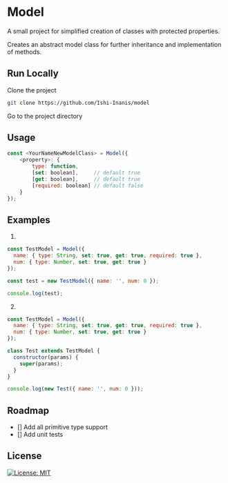 # Model

A small project for simplified creation of classes with protected properties.

Creates an abstract model class for further inheritance and implementation of methods.


## Run Locally

Clone the project

```bash
git clone https://github.com/Ishi-Inanis/model
```

Go to the project directory


## Usage

```js
const <YourNameNewModelClass> = Model({
    <property>: {
        type: function,
        [set: boolean],     // default true
        [get: boolean],     // default true
        [required: boolean] // default false
    } 
});
```


## Examples

1.
```js
const TestModel = Model({
  name: { type: String, set: true, get: true, required: true },
  num: { type: Number, set: true, get: true }
});

const test = new TestModel({ name: '', num: 0 });

console.log(test);
```

2.
```js
const TestModel = Model({
  name: { type: String, set: true, get: true, required: true },
  num: { type: Number, set: true, get: true }
});

class Test extends TestModel {
  constructor(params) {
    super(params);
  }
}

console.log(new Test({ name: '', num: 0 }));
```


## Roadmap

 * [] Add all primitive type support
 * [] Add unit tests


## License

[![License: MIT](https://img.shields.io/badge/License-MIT-yellow.svg)](https://github.com/Ishi-Inanis/model/blob/main/LICENSE.md)
